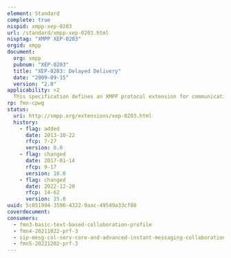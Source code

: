 ```yaml
---
element: Standard
complete: true
nispid: xmpp-xep-0203
url: /standard/xmpp-xep-0203.html
nisptag: "XMPP XEP-0203"
orgid: xmpp
document:
  org: xmpp
  pubnum: "XEP-0203"
  title: "XEP-0203: Delayed Delivery"
  date: "2009-09-15"
  version: "2.0"
applicability: >2
  This specification defines an XMPP protocol extension for communicating the fact that an XML stanza has been delivered with a delay, for example because a message has been stored on a server while the intended recipient was offline or because a message is contained in the history of a multi-user chat room.
rp: fmn-cpwg
status:
  uri: http://xmpp.org/extensions/xep-0203.html
  history: 
    - flag: added
      date: 2013-10-22
      rfcp: 7-27
      version: 8.0
    - flag: changed
      date: 2017-01-14
      rfcp: 9-17
      version: 10.0
    - flag: changed
      date: 2022-12-20
      rfcp: 14-62
      version: 15.0
uuid: 5c051994-3596-4322-9aac-49549a33cf88
coverdocument:
consumers:
  - fmn3-basic-text-based-collaboration-profile
  - fmn4-20211022-prf-3
  - sip-mesg-col-serv-core-and-advanced-instant-messaging-collaboration
  - fmn5-20221202-prf-3
---
```

